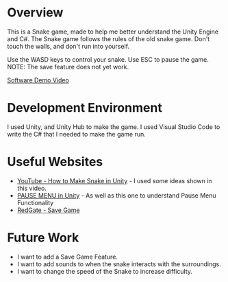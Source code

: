 # Overview

This is a Snake game, made to help me better understand the Unity Engine and C#. The Snake game follows the rules of the old snake game. Don't touch the walls, and don't run into yourself. 

Use the WASD keys to control your snake. Use ESC to pause the game. 
NOTE: The save feature does not yet work. 

[Software Demo Video](https://youtu.be/bd6nk7blQOo)

# Development Environment

I used Unity, and Unity Hub to make the game. 
I used Visual Studio Code to write the C# that I needed to make the game run.

# Useful Websites

* [YouTube - How to Make Snake in Unity](https://www.youtube.com/watch?v=U8gUnpeaMbQ) -  I used some ideas shown in this video.
* [PAUSE MENU in Unity](https://www.youtube.com/watch?v=JivuXdrIHK0) - As well as this one to understand Pause Menu Functionality
* [RedGate - Save Game](https://www.red-gate.com/simple-talk/development/dotnet-development/saving-game-data-with-unity/)

# Future Work

* I want to add a Save Game Feature.
* I want to add sounds to when the snake interacts with the surroundings.
* I want to change the speed of the Snake to increase difficulty.
